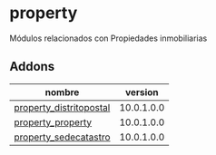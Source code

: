 property
=========
Módulos relacionados con Propiedades inmobiliarias


Addons
----------------
nombre | version
--- | ---
[property_distritopostal](property_distritopostal/) | 10.0.1.0.0
[property_property](property_property/) | 10.0.1.0.0
[property_sedecatastro](property_sedecatastro/) | 10.0.1.0.0
